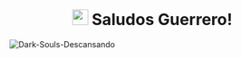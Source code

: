 <h1 align="center"> <img src="https://emojis.slackmojis.com/emojis/images/1579216111/7550/pikachu_wave.gif?1579216111" width="28"/> Saludos Guerrero!</h1>

![Dark-Souls-Descansando](https://i.pinimg.com/originals/e9/0e/6c/e90e6ced05e7e96a17cf66866b4031cd.gif)
